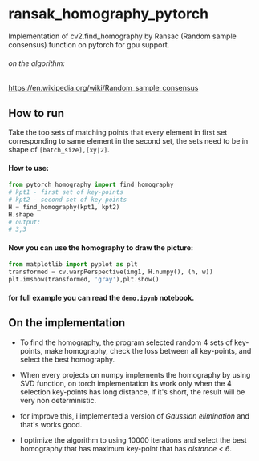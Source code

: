# ransak_homography_pytorch
Implementation of cv2.find_homography by Ransac (Random sample consensus) function on pytorch for gpu support. 
###### on the algorithm:
https://en.wikipedia.org/wiki/Random_sample_consensus
## How to run
Take the too sets of matching points that every element in first set corresponding to same element in the second set,
the sets need to be in shape of ```[batch_size],[xy|2]```.

#### How to use:
```python
from pytorch_homography import find_homography
# kpt1 - first set of key-points
# kpt2 - second set of key-points
H = find_homography(kpt1, kpt2)
H.shape
# output:
# 3,3
```
#### Now you can use the homography to draw the picture:
```python
from matplotlib import pyplot as plt
transformed = cv.warpPerspective(img1, H.numpy(), (h, w))
plt.imshow(transformed, 'gray'),plt.show()
```
#### for full example you can read the `demo.ipynb` notebook.
## On the implementation
- To find the homography, the program selected random 4 sets of key-points, make homography, check the loss between all key-points, and select the best homography.

- When every projects on numpy implements the homography by using SVD function, on torch implementation its work only when the 4 selection key-points has long distance, if it's short, the result will be very non deterministic.

- for improve this, i implemented a version of *Gaussian elimination* and that's works good.

- I optimize the algorithm to using 10000 iterations and select the best homography that has maximum key-point that has *distance < 6*.